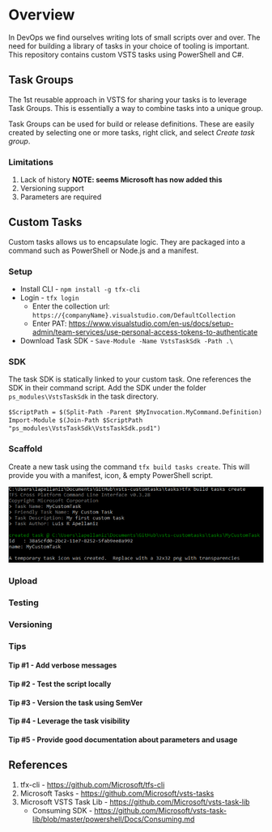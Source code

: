 # Overview
In DevOps we find ourselves writing lots of small scripts over and over. The need for building a library of tasks in your choice of tooling is important. This repository contains custom VSTS tasks using PowerShell and C#.

## Task Groups
The 1st reusable approach in VSTS for sharing your tasks is to leverage Task Groups. This is essentially a way to combine tasks into a unique group.

Task Groups can be used for build or release definitions. These are easily created by selecting one or more tasks, right click, and select *Create task group*.

### Limitations

1. Lack of history **NOTE: seems Microsoft has now added this**
2. Versioning support
3. Parameters are required

## Custom Tasks
Custom tasks allows us to encapsulate logic. They are packaged into a command such as PowerShell or Node.js and a manifest.

### Setup

* Install CLI - ```npm install -g tfx-cli```
* Login - ```tfx login```
    * Enter the collection url: ```https://{companyName}.visualstudio.com/DefaultCollection```
    * Enter PAT: https://www.visualstudio.com/en-us/docs/setup-admin/team-services/use-personal-access-tokens-to-authenticate
* Download Task SDK - ```Save-Module -Name VstsTaskSdk -Path .\```

### SDK
The task SDK is statically linked to your custom task. One references the SDK in their command script. Add the SDK under the folder ```ps_modules\VstsTaskSdk``` in the task directory.

```
$ScriptPath = $(Split-Path -Parent $MyInvocation.MyCommand.Definition) 
Import-Module $(Join-Path $ScriptPath "ps_modules\VstsTaskSdk\VstsTaskSdk.psd1")
```

### Scaffold
Create a new task using the command ```tfx build tasks create```. This will provide you with a manifest, icon, & empty PowerShell script.

![Img1]

### Upload

### Testing

### Versioning

### Tips

#### Tip #1 - Add verbose messages

#### Tip #2 - Test the script locally

#### Tip #3 - Version the task using SemVer

#### Tip #4 - Leverage the task visibility

#### Tip #5 - Provide good documentation about parameters and usage

## References

1. tfx-cli - https://github.com/Microsoft/tfs-cli
2. Microsoft Tasks - https://github.com/Microsoft/vsts-tasks
3. Microsoft VSTS Task Lib - https://github.com/Microsoft/vsts-task-lib
    * Consuming SDK - https://github.com/Microsoft/vsts-task-lib/blob/master/powershell/Docs/Consuming.md


[//]: # (Images)
[Img1]: /doc/img/newTask.png "Scaffold New Task"    